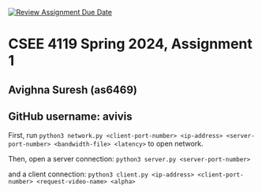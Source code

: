 [![Review Assignment Due Date](https://classroom.github.com/assets/deadline-readme-button-24ddc0f5d75046c5622901739e7c5dd533143b0c8e959d652212380cedb1ea36.svg)](https://classroom.github.com/a/7VnFugBz)
# CSEE 4119 Spring 2024, Assignment 1
## Avighna Suresh (as6469)
## GitHub username: avivis

First, run
```python3 network.py <client-port-number> <ip-address> <server-port-number> <bandwidth-file> <latency>```
to open network.

Then, open a server connection:
```python3 server.py <server-port-number>```

and a client connection:
```python3 client.py <ip-address> <client-port-number> <request-video-name> <alpha>```

